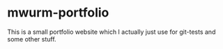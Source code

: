 # mwurm-portfolio

This is a small portfolio website which I actually just use for git-tests and some other stuff.


